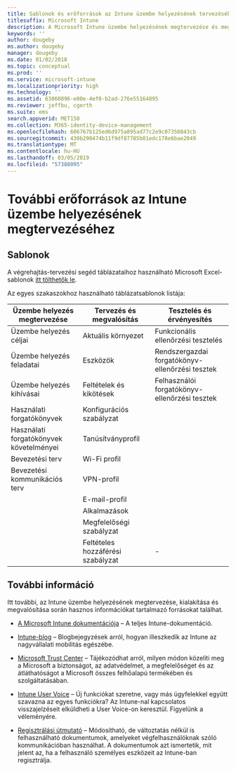 ```yaml
---
title: Sablonok és erőforrások az Intune üzembe helyezésének tervezéséhez és megvalósításához
titlesuffix: Microsoft Intune
description: A Microsoft Intune üzembe helyezésének megtervezése és megvalósítása során hasznos Intune-információkra mutató hivatkozások.
keywords: ''
author: dougeby
ms.author: dougeby
manager: dougeby
ms.date: 01/02/2018
ms.topic: conceptual
ms.prod: ''
ms.service: microsoft-intune
ms.localizationpriority: high
ms.technology: ''
ms.assetid: 63060896-e00e-4ef0-b2ad-276e55164895
ms.reviewer: jeffbu, cgerth
ms.suite: ems
search.appverid: MET150
ms.collection: M365-identity-device-management
ms.openlocfilehash: 606767b125ed6d975a895ad77c2e9c07350843cb
ms.sourcegitcommit: 430b290474b11f9df87785b01edc178e6bae2049
ms.translationtype: MT
ms.contentlocale: hu-HU
ms.lasthandoff: 03/05/2019
ms.locfileid: "57388095"
---
```

# <a name="additional-resources-for-planning-your-intune-deployment"></a>További erőforrások az Intune üzembe helyezésének megtervezéséhez

## <a name="templates"></a>Sablonok

A végrehajtás-tervezési segéd táblázataihoz használható Microsoft Excel-sablonok [itt tölthetők le](https://gallery.technet.microsoft.com/Intune-deployment-planning-fae156c2?redir=0).

Az egyes szakaszokhoz használható táblázatsablonok listája:

|Üzembe helyezés megtervezése  |Tervezés és megvalósítás   |Tesztelés és érvényesítés |
|-----|----- |------|
| Üzembe helyezés céljai |Aktuális környezet|Funkcionális ellenőrzési tesztelés|
| Üzembe helyezés feladatai |Eszközök|Rendszergazdai forgatókönyv-ellenőrzési tesztek|
| Üzembe helyezés kihívásai |Feltételek és kikötések|Felhasználói forgatókönyv-ellenőrzési tesztek|
| Használati forgatókönyvek |Konfigurációs szabályzat| |
| Használati forgatókönyvek követelményei |Tanúsítványprofil| |
| Bevezetési terv |Wi-Fi profil| |
| Bevezetési kommunikációs terv|VPN-profil| |
| |  E-mail-profil | |
| | Alkalmazások | |
| | Megfelelőségi szabályzat | |
| | Feltételes hozzáférési szabályzat|-|


## <a name="further-reading"></a>További információ

Itt további, az Intune üzembe helyezésének megtervezése, kialakítása és megvalósítása során hasznos információkat tartalmazó forrásokat találhat.

-   [A Microsoft Intune dokumentációja](/intune/) – A teljes Intune-dokumentáció.

-   [Intune-blog](https://blogs.technet.microsoft.com/enterprisemobility/) – Blogbejegyzések arról, hogyan illeszkedik az Intune az nagyvállalati mobilitás egészébe.

-   [Microsoft Trust Center](http://www.microsoft.com/TrustCenter) – Tájékozódhat arról, milyen módon közelíti meg a Microsoft a biztonságot, az adatvédelmet, a megfelelőséget és az átláthatóságot a Microsoft összes felhőalapú termékében és szolgáltatásában.

-   [Intune User Voice](http://microsoftintune.uservoice.com/) – Új funkciókat szeretne, vagy más ügyfelekkel együtt szavazna az egyes funkciókra? Az Intune-nal kapcsolatos visszajelzéseit elküldheti a User Voice-on keresztül. Figyelünk a véleményére.

-   [Regisztrálási útmutató](https://gallery.technet.microsoft.com/Intune-End-User-Enrollment-3a0c9b0c?WT.mc_id=Blog_Intune_General_PCIT) – Módosítható, de változtatás nélkül is felhasználható dokumentumok, amelyeket végfelhasználóknak szóló kommunikációban használhat. A dokumentumok azt ismertetik, mit jelent az, ha a felhasználó személyes eszközeit az Intune-ban regisztrálja.
